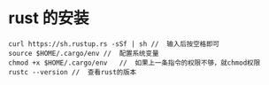 # rust 的安装

```shell
curl https://sh.rustup.rs -sSf | sh	//	输入后按空格即可
source $HOME/.cargo/env //	配置系统变量
chmod +x $HOME/.cargo/env	//	如果上一条指令的权限不够，就chmod权限
rustc --version	//	查看rust的版本
```

<br/>

<br/>

<br/>